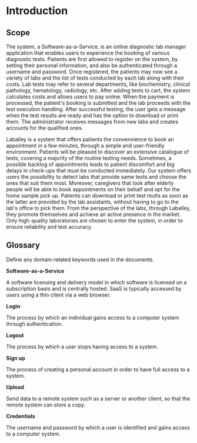 # Introduction

## Scope

The system, a Software-as-a-Service, is an online diagnostic lab manager application that enables users to experience the booking of various diagnostic tests. Patients are first allowed to register on the system, by setting their personal information, and also be authenticated through a username and password. Once registered, the patients may now see a variety of labs and the list of tests conducted by each lab along with their costs. Lab tests may refer to several departments, like biochemistry, clinical pathology, hematology, radiology, etc. After adding tests to cart, the system calculates costs and allows users to pay online. When the payment is  processed, the patient's booking is submitted and the lab proceeds with the test execution handling. After successful testing, the user gets a message when the test results are ready and has the option to download or print them. The administrator receives messages from new labs and creates accounts for the qualified ones. 

Laballey is a system that offers patients the convenvience to book an appointment in a few minutes, through a simple and user-friendly environment. Patients will be pleased to discover an extensive catalogue of tests, covering a majority of the routine testing needs. Sometimes, a possible backlog of appointments leads to patient discomfort and big delays in check-ups that must be conducted immediately. Our system offers users the possibility to detect labs that provide same tests and choose the ones that suit them most. Moreover, caregivers that look after elderly people will be able to book appointments on their behalf and opt for the home sample pick up. Patients can download or print test reults as soon as the latter are provided by the lab assistants, without having to go to the lab's office to pick them. From the perspective of the labs, through Laballey, they promote themselves and achieve an active presence in the market. Only high-quality laboratories are chosen to enter the system, in order to ensure reliability and test accuracy.

## Glossary

Define any domain-related keywords used in the documents.

**Software-as-a-Service**

A software licensing and delivery model in which software is licensed on a subscription basis and is centrally hosted. SaaS is typically accessed by users using a thin client via a web browser.

**Login**

The process by which an individual gains access to a computer system through authentication.

**Logout**

The process by which a user stops having access to a system.

**Sign up**

The process of creating a personal account in order to have full access to a system.

**Upload**

Send data to a remote system such as a server or another client, so that the remote system can store a copy.

**Credentials**

The username and password by which a user is identified and gains access to a computer system.


